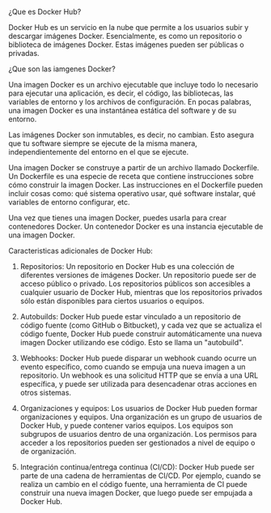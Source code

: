 ¿Que es Docker Hub?

Docker Hub es un servicio en la nube que permite a los usuarios subir y descargar imágenes Docker. Esencialmente, es como un repositorio o biblioteca de imágenes Docker. Estas imágenes pueden ser públicas o privadas.

¿Que son las iamgenes Docker?

Una imagen Docker es un archivo ejecutable que incluye todo lo necesario para ejecutar una aplicación, es decir, el código, las bibliotecas, las variables de entorno y los archivos de configuración. En pocas palabras, una imagen Docker es una instantánea estática del software y de su entorno.

Las imágenes Docker son inmutables, es decir, no cambian. Esto asegura que tu software siempre se ejecute de la misma manera, independientemente del entorno en el que se ejecute.

Una imagen Docker se construye a partir de un archivo llamado Dockerfile. Un Dockerfile es una especie de receta que contiene instrucciones sobre cómo construir la imagen Docker. Las instrucciones en el Dockerfile pueden incluir cosas como: qué sistema operativo usar, qué software instalar, qué variables de entorno configurar, etc.

Una vez que tienes una imagen Docker, puedes usarla para crear contenedores Docker. Un contenedor Docker es una instancia ejecutable de una imagen Docker.

Caracteristicas adicionales de Docker Hub:

1. Repositorios: Un repositorio en Docker Hub es una colección de diferentes versiones de imágenes Docker. Un repositorio puede ser de acceso público o privado. Los repositorios públicos son accesibles a cualquier usuario de Docker Hub, mientras que los repositorios privados sólo están disponibles para ciertos usuarios o equipos.

2. Autobuilds: Docker Hub puede estar vinculado a un repositorio de código fuente (como GitHub o Bitbucket), y cada vez que se actualiza el código fuente, Docker Hub puede construir automáticamente una nueva imagen Docker utilizando ese código. Esto se llama un "autobuild".

3. Webhooks: Docker Hub puede disparar un webhook cuando ocurre un evento específico, como cuando se empuja una nueva imagen a un repositorio. Un webhook es una solicitud HTTP que se envía a una URL específica, y puede ser utilizada para desencadenar otras acciones en otros sistemas.

4. Organizaciones y equipos: Los usuarios de Docker Hub pueden formar organizaciones y equipos. Una organización es un grupo de usuarios de Docker Hub, y puede contener varios equipos. Los equipos son subgrupos de usuarios dentro de una organización. Los permisos para acceder a los repositorios pueden ser gestionados a nivel de equipo o de organización.

5. Integración continua/entrega continua (CI/CD): Docker Hub puede ser parte de una cadena de herramientas de CI/CD. Por ejemplo, cuando se realiza un cambio en el código fuente, una herramienta de CI puede construir una nueva imagen Docker, que luego puede ser empujada a Docker Hub.
